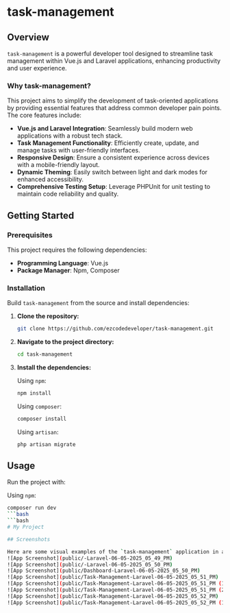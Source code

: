 # task-management

## Overview

`task-management` is a powerful developer tool designed to streamline task management within Vue.js and Laravel applications, enhancing productivity and user experience.

### Why task-management?

This project aims to simplify the development of task-oriented applications by providing essential features that address common developer pain points. The core features include:

-   **Vue.js and Laravel Integration**: Seamlessly build modern web applications with a robust tech stack.
-   **Task Management Functionality**: Efficiently create, update, and manage tasks with user-friendly interfaces.
-   **Responsive Design**: Ensure a consistent experience across devices with a mobile-friendly layout.
-   **Dynamic Theming**: Easily switch between light and dark modes for enhanced accessibility.
-   **Comprehensive Testing Setup**: Leverage PHPUnit for unit testing to maintain code reliability and quality.

## Getting Started

### Prerequisites

This project requires the following dependencies:

-   **Programming Language**: Vue.js
-   **Package Manager**: Npm, Composer

### Installation


Build `task-management` from the source and install dependencies:

1.  **Clone the repository:**
    ```bash
    git clone https://github.com/ezcodedeveloper/task-management.git
    ```

2.  **Navigate to the project directory:**
    ```bash
    cd task-management
    ```

3.  **Install the dependencies:**

    Using `npm`:
    ```bash
    npm install
    ```

    Using `composer`:
    ```bash
    composer install
    ```
    Using `artisan`:
    ```bash
    php artisan migrate
    ```
## Usage

Run the project with:

Using `npm`:
```bash
composer run dev
```bash
```bash
# My Project

## Screenshots

Here are some visual examples of the `task-management` application in action:
![App Screenshot](public/-Laravel-06-05-2025_05_49_PM)
![App Screenshot](public/-Laravel-06-05-2025_05_50_PM)
![App Screenshot](public/Dashboard-Laravel-06-05-2025_05_50_PM)
![App Screenshot](public/Task-Management-Laravel-06-05-2025_05_51_PM)
![App Screenshot](public/Task-Management-Laravel-06-05-2025_05_51_PM (1))
![App Screenshot](public/Task-Management-Laravel-06-05-2025_05_51_PM (2))
![App Screenshot](public/Task-Management-Laravel-06-05-2025_05_52_PM)
![App Screenshot](public/Task-Management-Laravel-06-05-2025_05_52_PM (1))

